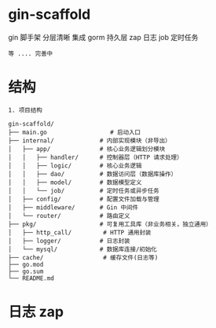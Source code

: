 # gin-scaffold
gin 脚手架 分层清晰 集成 
    gorm  持久层
    zap   日志
    job   定时任务


    等 .... 完善中

# 结构
    1. 项目结构

```
gin-scaffold/
├── main.go                  # 启动入口
├── internal/             # 内部实现模块（非导出）
│   ├── app/              # 核心业务逻辑划分模块
│   │   ├── handler/      # 控制器层（HTTP 请求处理）
│   │   ├── logic/        # 核心业务逻辑
│   │   ├── dao/          # 数据访问层（数据库操作）
│   │   ├── model/        # 数据模型定义
│   │   └── job/          # 定时任务或异步任务
│   ├── config/           # 配置文件加载与管理
│   ├── middleware/       # Gin 中间件
│   └── router/           # 路由定义
├── pkg/                  # 可复用工具库（非业务相关，独立通用）
│   ├── http_call/         # HTTP 通用封装
│   ├── logger/           # 日志封装
│   └── mysql/            # 数据库连接/初始化
├── cache/                 # 缓存文件(日志等)
├── go.mod
├── go.sum
└── README.md
```

# 日志 zap
    